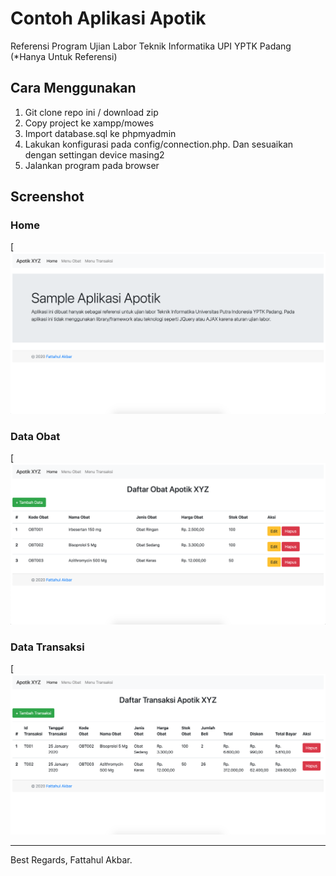 # Contoh Aplikasi Apotik
Referensi Program Ujian Labor Teknik Informatika UPI YPTK Padang (*Hanya Untuk Referensi)

## Cara Menggunakan
1. Git clone repo ini / download zip
2. Copy project ke xampp/mowes
3. Import database.sql ke phpmyadmin
4. Lakukan konfigurasi pada config/connection.php. Dan sesuaikan dengan settingan device masing2
5. Jalankan program pada browser

## Screenshot
### Home
[![Home](https://github.com/fattakbar/pretest-ujian-labor-if/blob/master/screenshoot/1.png)

### Data Obat
[![Data Obat](https://github.com/fattakbar/pretest-ujian-labor-if/blob/master/screenshoot/2.png)

### Data Transaksi
[![Data Transaksi](https://github.com/fattakbar/pretest-ujian-labor-if/blob/master/screenshoot/3.png)

---

Best Regards,
Fattahul Akbar.
